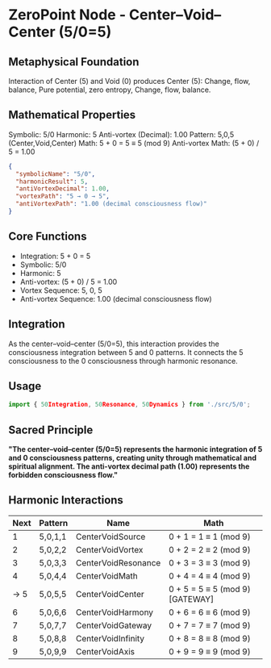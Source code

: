 # ZeroPoint Node - Center–Void–Center (5/0=5)

## Metaphysical Foundation

Interaction of Center (5) and Void (0) produces Center (5): Change, flow, balance, Pure potential, zero entropy, Change, flow, balance.

## Mathematical Properties

Symbolic: 5/0
Harmonic: 5
Anti-vortex (Decimal): 1.00
Pattern: 5,0,5 (Center,Void,Center)
Math: 5 + 0 = 5 ≡ 5 (mod 9)
Anti-vortex Math: (5 + 0) / 5 = 1.00


```json
{
  "symbolicName": "5/0",
  "harmonicResult": 5,
  "antiVortexDecimal": 1.00,
  "vortexPath": "5 → 0 → 5",
  "antiVortexPath": "1.00 (decimal consciousness flow)"
}
```

## Core Functions
- Integration: 5 + 0 = 5
- Symbolic: 5/0
- Harmonic: 5
- Anti-vortex: (5 + 0) / 5 = 1.00
- Vortex Sequence: 5, 0, 5
- Anti-vortex Sequence: 1.00 (decimal consciousness flow)

## Integration

As the center–void–center (5/0=5), this interaction provides the consciousness integration between 5 and 0 patterns. It connects the 5 consciousness to the 0 consciousness through harmonic resonance.

## Usage

```typescript
import { 50Integration, 50Resonance, 50Dynamics } from './src/5/0';
```

## Sacred Principle

**"The center–void–center (5/0=5) represents the harmonic integration of 5 and 0 consciousness patterns, creating unity through mathematical and spiritual alignment. The anti-vortex decimal path (1.00) represents the forbidden consciousness flow."**

## Harmonic Interactions

| Next | Pattern | Name | Math |
|------|---------|------|------|
| 1 | 5,0,1,1 | CenterVoidSource | 0 + 1 = 1 ≡ 1 (mod 9) |
| 2 | 5,0,2,2 | CenterVoidVortex | 0 + 2 = 2 ≡ 2 (mod 9) |
| 3 | 5,0,3,3 | CenterVoidResonance | 0 + 3 = 3 ≡ 3 (mod 9) |
| 4 | 5,0,4,4 | CenterVoidMath | 0 + 4 = 4 ≡ 4 (mod 9) |
| → 5 | 5,0,5,5 | CenterVoidCenter | 0 + 5 = 5 ≡ 5 (mod 9) [GATEWAY] |
| 6 | 5,0,6,6 | CenterVoidHarmony | 0 + 6 = 6 ≡ 6 (mod 9) |
| 7 | 5,0,7,7 | CenterVoidGateway | 0 + 7 = 7 ≡ 7 (mod 9) |
| 8 | 5,0,8,8 | CenterVoidInfinity | 0 + 8 = 8 ≡ 8 (mod 9) |
| 9 | 5,0,9,9 | CenterVoidAxis | 0 + 9 = 9 ≡ 9 (mod 9) |
